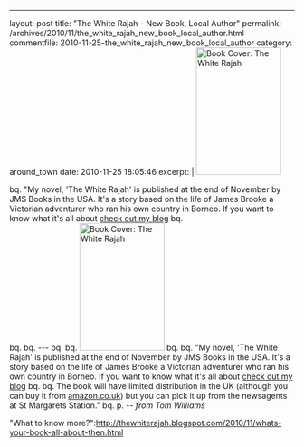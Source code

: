 ---
layout: post
title: "The White Rajah - New Book, Local Author"
permalink: /archives/2010/11/the_white_rajah_new_book_local_author.html
commentfile: 2010-11-25-the_white_rajah_new_book_local_author
category: around_town
date: 2010-11-25 18:05:46
excerpt: |
    <a href="/assets/images/2010/book_the_white_rajah.jpg" title="See larger version of - Book Cover: The White Rajah"><img src="/assets/images/2010/book_the_white_rajah_thumb.jpg" width="150" height="225" alt="Book Cover: The White Rajah" class="photo right" /></a>
    
bq.      "My novel, 'The White Rajah' is published at the end of November by JMS Books in the USA. It's a story based on the life of James Brooke a Victorian adventurer who ran his own country in Borneo. If you want to know what it's all about <a href="http://thewhiterajah.blogspot.com/2010/11/whats-your-book-all-about-then.html">check out my blog</a> 
bq.     
bq. 
bq. ---
bq. 
bq. <a href="/assets/images/2010/book_the_white_rajah.jpg" title="See larger version of - Book Cover: The White Rajah"><img src="/assets/images/2010/book_the_white_rajah_thumb.jpg" width="150" height="225" alt="Book Cover: The White Rajah" class="photo right" /></a>
bq. 
bq.  "My novel, 'The White Rajah' is published at the end of November by JMS Books in the USA. It's a story based on the life of James Brooke a Victorian adventurer who ran his own country in Borneo. If you want to know what it's all about <a href="http://thewhiterajah.blogspot.com/2010/11/whats-your-book-all-about-then.html">check out my blog</a> 
bq. 
bq. The book will have limited distribution in the UK (although you can buy it from <a href="http://www.amazon.co.uk/White-Rajah-Tom-Williams/dp/1611520339/ref=sr_1_1?ie=UTF8&s=books&qid=1290707935&sr=8-1">amazon.co.uk</a>) but you can pick it up from the newsagents at St Margarets Station."
bq. 
p. <cite>-- from Tom Williams</cite>

"What to know more?":http://thewhiterajah.blogspot.com/2010/11/whats-your-book-all-about-then.html


